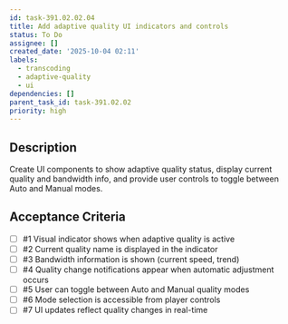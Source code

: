```yaml
---
id: task-391.02.02.04
title: Add adaptive quality UI indicators and controls
status: To Do
assignee: []
created_date: '2025-10-04 02:11'
labels:
  - transcoding
  - adaptive-quality
  - ui
dependencies: []
parent_task_id: task-391.02.02
priority: high
---
```


## Description

<!-- SECTION:DESCRIPTION:BEGIN -->
Create UI components to show adaptive quality status, display current quality and bandwidth info, and provide user controls to toggle between Auto and Manual modes.
<!-- SECTION:DESCRIPTION:END -->

## Acceptance Criteria
<!-- AC:BEGIN -->
- [ ] #1 Visual indicator shows when adaptive quality is active
- [ ] #2 Current quality name is displayed in the indicator
- [ ] #3 Bandwidth information is shown (current speed, trend)
- [ ] #4 Quality change notifications appear when automatic adjustment occurs
- [ ] #5 User can toggle between Auto and Manual quality modes
- [ ] #6 Mode selection is accessible from player controls
- [ ] #7 UI updates reflect quality changes in real-time
<!-- AC:END -->
